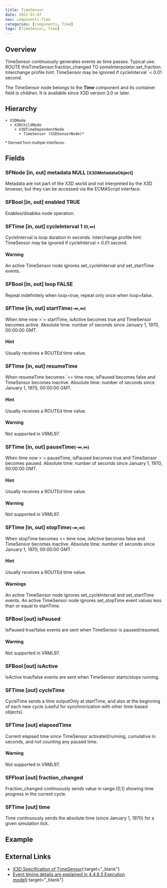 ```yaml
---
title: TimeSensor
date: 2022-01-07
nav: components-Time
categories: [components, Time]
tags: [TimeSensor, Time]
---
```

<style>
.post h3 {
  word-spacing: 0.2em;
}
</style>

## Overview

TimeSensor continuously generates events as time passes. Typical use: ROUTE thisTimeSensor.fraction_changed TO someInterpolator.set_fraction. Interchange profile hint: TimeSensor may be ignored if cycleInterval `< 0.01 second.

The TimeSensor node belongs to the **Time** component and its container field is *children.* It is available since X3D version 3.0 or later.

## Hierarchy

```
+ X3DNode
  + X3DChildNode
    + X3DTimeDependentNode
      + TimeSensor (X3DSensorNode)*
```

<small>\* Derived from multiple interfaces.</small>

## Fields

### SFNode [in, out] **metadata** NULL <small>[X3DMetadataObject]</small>

Metadata are not part of the X3D world and not interpreted by the X3D browser, but they can be accessed via the ECMAScript interface.

### SFBool [in, out] **enabled** TRUE

Enables/disables node operation.

### SFTime [in, out] **cycleInterval** 1 <small>(0,∞)</small>

CycleInterval is loop duration in seconds. Interchange profile hint: TimeSensor may be ignored if cycleInterval \< 0.01 second.

#### Warning

An active TimeSensor node ignores set_cycleInterval and set_startTime events.

### SFBool [in, out] **loop** FALSE

Repeat indefinitely when loop=true, repeat only once when loop=false.

### SFTime [in, out] **startTime**<small>(-∞,∞)</small>

When time now >`= startTime, isActive becomes true and TimeSensor becomes active. Absolute time: number of seconds since January 1, 1970, 00:00:00 GMT.

#### Hint

Usually receives a ROUTEd time value.

### SFTime [in, out] **resumeTime**

When resumeTime becomes `<= time now, isPaused becomes false and TimeSensor becomes inactive. Absolute time: number of seconds since January 1, 1970, 00:00:00 GMT.

#### Hint

Usually receives a ROUTEd time value.

#### Warning

Not supported in VRML97.

### SFTime [in, out] **pauseTime**<small>(-∞,∞)</small>

When time now >`= pauseTime, isPaused becomes true and TimeSensor becomes paused. Absolute time: number of seconds since January 1, 1970, 00:00:00 GMT.

#### Hint

Usually receives a ROUTEd time value.

#### Warning

Not supported in VRML97.

### SFTime [in, out] **stopTime**<small>(-∞,∞)</small>

When stopTime becomes \<= time now, isActive becomes false and TimeSensor becomes inactive. Absolute time: number of seconds since January 1, 1970, 00:00:00 GMT.

#### Hint

Usually receives a ROUTEd time value.

#### Warnings

An active TimeSensor node ignores set_cycleInterval and set_startTime events. An active TimeSensor node ignores set_stopTime event values less than or equal to startTime.

### SFBool [out] **isPaused**

IsPaused true/false events are sent when TimeSensor is paused/resumed.

#### Warning

Not supported in VRML97.

### SFBool [out] **isActive**

IsActive true/false events are sent when TimeSensor starts/stops running.

### SFTime [out] **cycleTime**

CycleTime sends a time outputOnly at startTime, and also at the beginning of each new cycle (useful for synchronization with other time-based objects).

### SFTime [out] **elapsedTime**

Current elapsed time since TimeSensor activated/running, cumulative in seconds, and not counting any paused time.

#### Warning

Not supported in VRML97.

### SFFloat [out] **fraction_changed**

Fraction_changed continuously sends value in range [0,1] showing time progress in the current cycle.

### SFTime [out] **time**

Time continuously sends the absolute time (since January 1, 1970) for a given simulation tick.

## Example

<x3d-canvas src="https://create3000.github.io/media/examples/Time/TimeSensor/TimeSensor.x3d"></x3d-canvas>

## External Links

- [X3D Specification of TimeSensor](https://www.web3d.org/documents/specifications/19775-1/V4.0/Part01/components/time.html#TimeSensor){:target="_blank"}
- [Event timing details are explained in 4.4.8.3 Execution model](https://www.web3d.org/files/specifications/19775-1/V3.3/Part01/concepts.html#ExecutionModel){:target="_blank"}
